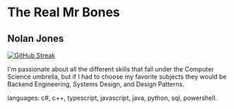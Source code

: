 <h1>The Real Mr Bones</h1>
<h2>Nolan Jones</h2

[![GitHub Streak](https://streak-stats.demolab.com/?user=TheRealMrBones&theme=dark)](https://git.io/streak-stats)

I'm passionate about all the different skills that fall under the Computer Science umbrella, but if I had to choose my favorite subjects they would be Backend Engineering, Systems Design, and Design Patterns.

languages: c#, c++, typescript, javascript, java, python, sql, powershell. 
